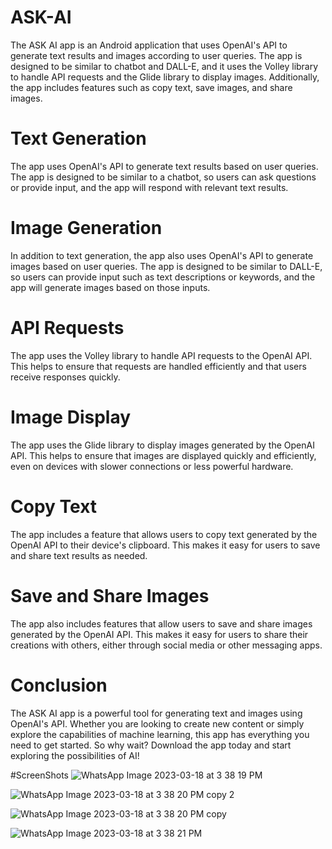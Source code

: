 # ASK-AI
The ASK AI app is an Android application that uses OpenAI's API to generate text results and images according to user queries. The app is designed to be similar to chatbot and DALL-E, and it uses the Volley library to handle API requests and the Glide library to display images. Additionally, the app includes features such as copy text, save images, and share images.

# Text Generation
The app uses OpenAI's API to generate text results based on user queries. The app is designed to be similar to a chatbot, so users can ask questions or provide input, and the app will respond with relevant text results.

# Image Generation
In addition to text generation, the app also uses OpenAI's API to generate images based on user queries. The app is designed to be similar to DALL-E, so users can provide input such as text descriptions or keywords, and the app will generate images based on those inputs.

# API Requests
The app uses the Volley library to handle API requests to the OpenAI API. This helps to ensure that requests are handled efficiently and that users receive responses quickly.

# Image Display
The app uses the Glide library to display images generated by the OpenAI API. This helps to ensure that images are displayed quickly and efficiently, even on devices with slower connections or less powerful hardware.

# Copy Text
The app includes a feature that allows users to copy text generated by the OpenAI API to their device's clipboard. This makes it easy for users to save and share text results as needed.

# Save and Share Images
The app also includes features that allow users to save and share images generated by the OpenAI API. This makes it easy for users to share their creations with others, either through social media or other messaging apps.

# Conclusion
The ASK AI app is a powerful tool for generating text and images using OpenAI's API. Whether you are looking to create new content or simply explore the capabilities of machine learning, this app has everything you need to get started. So why wait? Download the app today and start exploring the possibilities of AI!

#ScreenShots
![WhatsApp Image 2023-03-18 at 3 38 19 PM](https://user-images.githubusercontent.com/116948587/226099164-a4d92de1-bb2a-41c0-b9b6-79d115fd4c54.jpeg)


![WhatsApp Image 2023-03-18 at 3 38 20 PM copy 2](https://user-images.githubusercontent.com/116948587/226099370-37acf872-da8d-48b0-bc2c-d7aa13bd2531.jpeg)


![WhatsApp Image 2023-03-18 at 3 38 20 PM copy](https://user-images.githubusercontent.com/116948587/226099384-d7d6a03f-ea35-4011-a543-8fd6e303fe4a.jpeg)


![WhatsApp Image 2023-03-18 at 3 38 21 PM](https://user-images.githubusercontent.com/116948587/226099393-f4bf75d2-7391-4ff9-a9bc-fe766fe00e86.jpeg)




